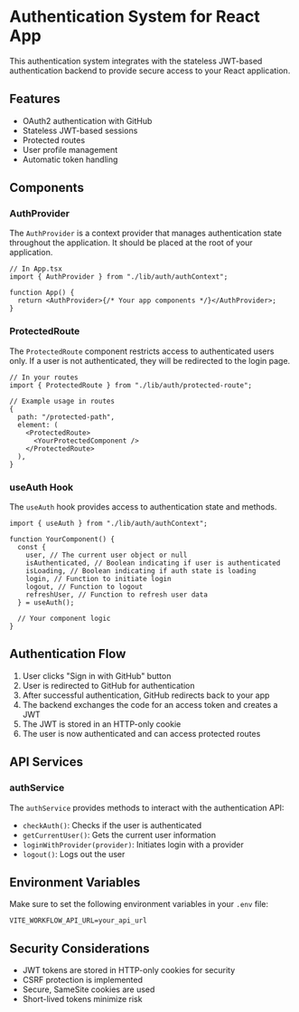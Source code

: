 # Authentication System for React App

This authentication system integrates with the stateless JWT-based authentication backend to provide secure access to your React application.

## Features

- OAuth2 authentication with GitHub
- Stateless JWT-based sessions
- Protected routes
- User profile management
- Automatic token handling

## Components

### AuthProvider

The `AuthProvider` is a context provider that manages authentication state throughout the application. It should be placed at the root of your application.

```tsx
// In App.tsx
import { AuthProvider } from "./lib/auth/authContext";

function App() {
  return <AuthProvider>{/* Your app components */}</AuthProvider>;
}
```

### ProtectedRoute

The `ProtectedRoute` component restricts access to authenticated users only. If a user is not authenticated, they will be redirected to the login page.

```tsx
// In your routes
import { ProtectedRoute } from "./lib/auth/protected-route";

// Example usage in routes
{
  path: "/protected-path",
  element: (
    <ProtectedRoute>
      <YourProtectedComponent />
    </ProtectedRoute>
  ),
}
```

### useAuth Hook

The `useAuth` hook provides access to authentication state and methods.

```tsx
import { useAuth } from "./lib/auth/authContext";

function YourComponent() {
  const {
    user, // The current user object or null
    isAuthenticated, // Boolean indicating if user is authenticated
    isLoading, // Boolean indicating if auth state is loading
    login, // Function to initiate login
    logout, // Function to logout
    refreshUser, // Function to refresh user data
  } = useAuth();

  // Your component logic
}
```

## Authentication Flow

1. User clicks "Sign in with GitHub" button
2. User is redirected to GitHub for authentication
3. After successful authentication, GitHub redirects back to your app
4. The backend exchanges the code for an access token and creates a JWT
5. The JWT is stored in an HTTP-only cookie
6. The user is now authenticated and can access protected routes

## API Services

### authService

The `authService` provides methods to interact with the authentication API:

- `checkAuth()`: Checks if the user is authenticated
- `getCurrentUser()`: Gets the current user information
- `loginWithProvider(provider)`: Initiates login with a provider
- `logout()`: Logs out the user

## Environment Variables

Make sure to set the following environment variables in your `.env` file:

```
VITE_WORKFLOW_API_URL=your_api_url
```

## Security Considerations

- JWT tokens are stored in HTTP-only cookies for security
- CSRF protection is implemented
- Secure, SameSite cookies are used
- Short-lived tokens minimize risk
